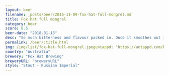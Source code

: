 ```yaml
---
layout: beer
filename: _posts/beer/2016-11-09-fox-hat-full-mongrel.md
title: Fox hat full mongrel
category: beer
score: 8.5
beer-date: "2018-01-13"
desc: "So much bitterness and flavour packed in. Once it smoothes out its a solid beer"
permalink: /beer/:title.html
img: /img/list/fox-hat-full-mongrel.jpeguntappd: "https://untappd.com/b/fox-hat-brewing-full-mongrel/2217271"
country: "Australia"
brewery: "Fox Hat Brewing"
breweryURL: "breweryURL"
style: "Stout - Russian Imperial"
---
```

